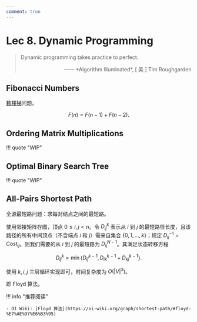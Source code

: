```yaml
---
comment: true
---
```


# Lec 8. Dynamic Programming

> Dynamic programming takes practice to perfect.
>
> <p style="text-align: right">—— *Algorithm Illuminated*, [ 美 ] Tim Roughgarden</p>

## Fibonacci Numbers

[数楼梯](https://www.luogu.com.cn/problem/P1255)问题。

$$
F(n) = F(n - 1) + F(n - 2).
$$

## Ordering Matrix Multiplications

!!! quote "WIP"

## Optimal Binary Search Tree

!!! quote "WIP"

## All-Pairs Shortest Path

全源最短路问题：求每对结点之间的最短路。

使用邻接矩阵存图，顶点 $0 \leq i, j < n$。令 $D_{ij}^k$ 表示从 $i$ 到 $j$ 的最短路径长度，且该路径的所有中间顶点（不含端点 $i$ 和 $j$）需来自集合 $\{0, 1, \dots, k\}$；规定 $D_{ij}^{-1} = \text{Cost}_{ij}$。则我们需要的从 $i$ 到 $j$ 的最短路为 $D_{ij}^{N-1}$。其满足状态转移方程

$$
D_{ij}^k = \min\{D_{ij}^{k-1}, D_{ik}^{k-1} + D_{kj}^{k-1}\}.
$$

使用 $k, i, j$ 三层循环实现即可，时间复杂度为 $O(|V|^3)$。

即 Floyd 算法。

!!! info "推荐阅读"

    - OI Wiki: [Floyd 算法](https://oi-wiki.org/graph/shortest-path/#floyd-%E7%AE%97%E6%B3%95)
